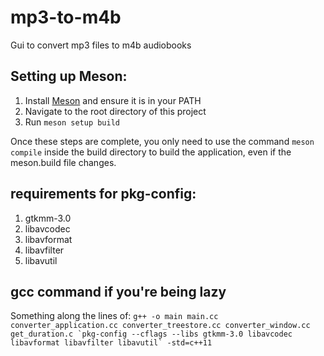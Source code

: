 # mp3-to-m4b
Gui to convert mp3 files to m4b audiobooks

## Setting up Meson:
1. Install [Meson](https://mesonbuild.com/SimpleStart.html) and ensure it is in your PATH
2. Navigate to the root directory of this project
3. Run `meson setup build`

Once these steps are complete, you only need to use the command `meson compile` inside the build directory to build the application, even if the meson.build file changes.

## requirements for pkg-config:
1. gtkmm-3.0
2. libavcodec
3. libavformat
4. libavfilter
5. libavutil

## gcc command if you're being lazy
Something along the lines of:
``g++ -o main main.cc converter_application.cc converter_treestore.cc converter_window.cc get_duration.c `pkg-config --cflags --libs gtkmm-3.0 libavcodec libavformat libavfilter libavutil` -std=c++11``


